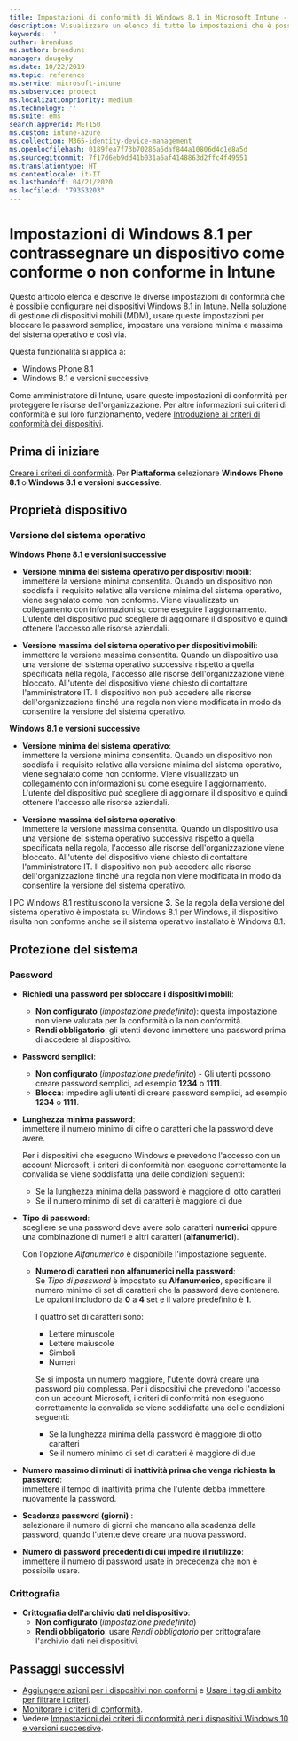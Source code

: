 ```yaml
---
title: Impostazioni di conformità di Windows 8.1 in Microsoft Intune - Azure | Microsoft Docs
description: Visualizzare un elenco di tutte le impostazioni che è possibile usare durante l'impostazione della conformità per i dispositivi Windows 8.1 e Windows Phone 8.1 in Microsoft Intune. Verificare la conformità nella versione minima e massima del sistema operativo, impostare le restrizioni relative alla password e la lunghezza, abilitare la crittografia nell'archiviazione dati e così via.
keywords: ''
author: brenduns
ms.author: brenduns
manager: dougeby
ms.date: 10/22/2019
ms.topic: reference
ms.service: microsoft-intune
ms.subservice: protect
ms.localizationpriority: medium
ms.technology: ''
ms.suite: ems
search.appverid: MET150
ms.custom: intune-azure
ms.collection: M365-identity-device-management
ms.openlocfilehash: 0189fea7f73b70286a6daf844a10806d4c1e8a5d
ms.sourcegitcommit: 7f17d6eb9dd41b031a6af4148863d2ffc4f49551
ms.translationtype: HT
ms.contentlocale: it-IT
ms.lasthandoff: 04/21/2020
ms.locfileid: "79353203"
---
```

# <a name="windows-81-settings-to-mark-devices-as-compliant-or-not-compliant-using-intune"></a>Impostazioni di Windows 8.1 per contrassegnare un dispositivo come conforme o non conforme in Intune

Questo articolo elenca e descrive le diverse impostazioni di conformità che è possibile configurare nei dispositivi Windows 8.1 in Intune. Nella soluzione di gestione di dispositivi mobili (MDM), usare queste impostazioni per bloccare le password semplice, impostare una versione minima e massima del sistema operativo e così via.

Questa funzionalità si applica a:

- Windows Phone 8.1
- Windows 8.1 e versioni successive

Come amministratore di Intune, usare queste impostazioni di conformità per proteggere le risorse dell'organizzazione. Per altre informazioni sui criteri di conformità e sul loro funzionamento, vedere [Introduzione ai criteri di conformità dei dispositivi](device-compliance-get-started.md).

## <a name="before-you-begin"></a>Prima di iniziare

[Creare i criteri di conformità](create-compliance-policy.md#create-the-policy). Per **Piattaforma** selezionare **Windows Phone 8.1** o **Windows 8.1 e versioni successive**.

## <a name="device-properties"></a>Proprietà dispositivo

### <a name="operating-system-version"></a>Versione del sistema operativo

**Windows Phone 8.1 e versioni successive**
- **Versione minima del sistema operativo per dispositivi mobili**:  
  immettere la versione minima consentita. Quando un dispositivo non soddisfa il requisito relativo alla versione minima del sistema operativo, viene segnalato come non conforme. Viene visualizzato un collegamento con informazioni su come eseguire l'aggiornamento. L'utente del dispositivo può scegliere di aggiornare il dispositivo e quindi ottenere l'accesso alle risorse aziendali.

- **Versione massima del sistema operativo per dispositivi mobili**:  
  immettere la versione massima consentita. Quando un dispositivo usa una versione del sistema operativo successiva rispetto a quella specificata nella regola, l'accesso alle risorse dell'organizzazione viene bloccato. All'utente del dispositivo viene chiesto di contattare l'amministratore IT. Il dispositivo non può accedere alle risorse dell'organizzazione finché una regola non viene modificata in modo da consentire la versione del sistema operativo.

**Windows 8.1 e versioni successive**
- **Versione minima del sistema operativo**:  
  immettere la versione minima consentita. Quando un dispositivo non soddisfa il requisito relativo alla versione minima del sistema operativo, viene segnalato come non conforme. Viene visualizzato un collegamento con informazioni su come eseguire l'aggiornamento. L'utente del dispositivo può scegliere di aggiornare il dispositivo e quindi ottenere l'accesso alle risorse aziendali.

- **Versione massima del sistema operativo**:  
  immettere la versione massima consentita. Quando un dispositivo usa una versione del sistema operativo successiva rispetto a quella specificata nella regola, l'accesso alle risorse dell'organizzazione viene bloccato. All'utente del dispositivo viene chiesto di contattare l'amministratore IT. Il dispositivo non può accedere alle risorse dell'organizzazione finché una regola non viene modificata in modo da consentire la versione del sistema operativo.

I PC Windows 8.1 restituiscono la versione **3**. Se la regola della versione del sistema operativo è impostata su Windows 8.1 per Windows, il dispositivo risulta non conforme anche se il sistema operativo installato è Windows 8.1.

## <a name="system-security"></a>Protezione del sistema

### <a name="password"></a>Password

- **Richiedi una password per sbloccare i dispositivi mobili**:  
  - **Non configurato** (*impostazione predefinita*): questa impostazione non viene valutata per la conformità o la non conformità.
  - **Rendi obbligatorio**: gli utenti devono immettere una password prima di accedere al dispositivo.

- **Password semplici**:  
  - **Non configurato** (*impostazione predefinita*) - Gli utenti possono creare password semplici, ad esempio **1234** o **1111**.
  - **Blocca**: impedire agli utenti di creare password semplici, ad esempio **1234** o **1111**.  

- **Lunghezza minima password**:  
  immettere il numero minimo di cifre o caratteri che la password deve avere.

  Per i dispositivi che eseguono Windows e prevedono l'accesso con un account Microsoft, i criteri di conformità non eseguono correttamente la convalida se viene soddisfatta una delle condizioni seguenti:  
  - Se la lunghezza minima della password è maggiore di otto caratteri
  - Se il numero minimo di set di caratteri è maggiore di due

- **Tipo di password**:  
  scegliere se una password deve avere solo caratteri **numerici** oppure una combinazione di numeri e altri caratteri (**alfanumerici**).

  Con l'opzione *Alfanumerico* è disponibile l'impostazione seguente.  

  - **Numero di caratteri non alfanumerici nella password**:  
    Se *Tipo di password* è impostato su **Alfanumerico**, specificare il numero minimo di set di caratteri che la password deve contenere. Le opzioni includono da **0** a **4** set e il valore predefinito è **1**.
    
    I quattro set di caratteri sono:
    - Lettere minuscole
    - Lettere maiuscole
    - Simboli
    - Numeri

    Se si imposta un numero maggiore, l'utente dovrà creare una password più complessa. Per i dispositivi che prevedono l'accesso con un account Microsoft, i criteri di conformità non eseguono correttamente la convalida se viene soddisfatta una delle condizioni seguenti:

    - Se la lunghezza minima della password è maggiore di otto caratteri
    - Se il numero minimo di set di caratteri è maggiore di due

- **Numero massimo di minuti di inattività prima che venga richiesta la password**:  
  immettere il tempo di inattività prima che l'utente debba immettere nuovamente la password.

- **Scadenza password (giorni)** :  
  selezionare il numero di giorni che mancano alla scadenza della password, quando l'utente deve creare una nuova password.

- **Numero di password precedenti di cui impedire il riutilizzo**:  
  immettere il numero di password usate in precedenza che non è possibile usare.

### <a name="encryption"></a>Crittografia

- **Crittografia dell'archivio dati nel dispositivo**:  
  - **Non configurato** (*impostazione predefinita*)
  - **Rendi obbligatorio**: usare *Rendi obbligatorio* per crittografare l'archivio dati nei dispositivi.


<!-- not on phone   
- **Require encryption on mobile device**: **Require** the device to be encrypted to connect to data storage resources.
--> 

## <a name="next-steps"></a>Passaggi successivi

- [Aggiungere azioni per i dispositivi non conformi](actions-for-noncompliance.md) e [Usare i tag di ambito per filtrare i criteri](../fundamentals/scope-tags.md).
- [Monitorare i criteri di conformità](compliance-policy-monitor.md).
- Vedere [Impostazioni dei criteri di conformità per i dispositivi Windows 10 e versioni successive](compliance-policy-create-windows.md).